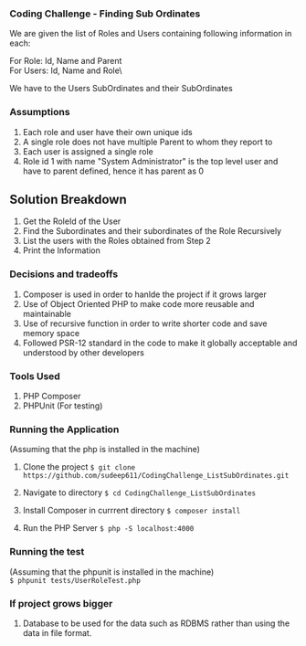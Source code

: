 ### Coding Challenge - Finding Sub Ordinates
We are given the list of Roles and Users containing following information in each:

For Role: Id, Name and Parent\
For Users: Id, Name and Role\

We have to the Users SubOrdinates and their SubOrdinates

### Assumptions
1. Each role and user have their own unique ids
1. A single role does not have multiple Parent to whom they report to
1. Each user is assigned a single role
1. Role id 1 with name "System Administrator" is the top level user and have to parent defined, hence it has parent as 0

## Solution Breakdown
1. Get the RoleId of the User
1. Find the Subordinates and their subordinates of the Role Recursively
1. List the users with the Roles obtained from Step 2
1. Print the Information

### Decisions and tradeoffs
1. Composer is used in order to hanlde the project if it grows larger
1. Use of Object Oriented PHP to make code more reusable and maintainable
1. Use of recursive function in order to write shorter code and save memory space
1. Followed PSR-12 standard in the code to make it globally acceptable and understood by other developers

### Tools Used
1. PHP Composer
1. PHPUnit (For testing)

### Running the Application
(Assuming that the php is installed in the machine)

1. Clone the project
```$ git clone https://github.com/sudeep611/CodingChallenge_ListSubOrdinates.git```

1. Navigate to directory
```$ cd CodingChallenge_ListSubOrdinates```

1. Install Composer in currrent directory
```$ composer install```

1. Run the PHP Server
```$ php -S localhost:4000```


### Running the test
(Assuming that the phpunit is installed in the machine)\
```$ phpunit tests/UserRoleTest.php```

### If project grows bigger
1. Database to be used for the data such as RDBMS rather than using the data in file format. 
